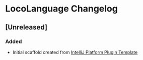 <!-- Keep a Changelog guide -> https://keepachangelog.com -->

# LocoLanguage Changelog

## [Unreleased]
### Added
- Initial scaffold created from [IntelliJ Platform Plugin Template](https://github.com/JetBrains/intellij-platform-plugin-template)
